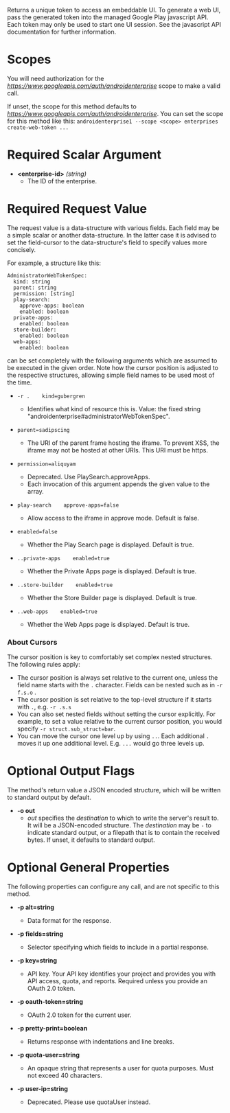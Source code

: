 Returns a unique token to access an embeddable UI. To generate a web UI, pass the generated token into the managed Google Play javascript API. Each token may only be used to start one UI session. See the javascript API documentation for further information.
# Scopes

You will need authorization for the *https://www.googleapis.com/auth/androidenterprise* scope to make a valid call.

If unset, the scope for this method defaults to *https://www.googleapis.com/auth/androidenterprise*.
You can set the scope for this method like this: `androidenterprise1 --scope <scope> enterprises create-web-token ...`
# Required Scalar Argument
* **&lt;enterprise-id&gt;** *(string)*
    - The ID of the enterprise.
# Required Request Value

The request value is a data-structure with various fields. Each field may be a simple scalar or another data-structure.
In the latter case it is advised to set the field-cursor to the data-structure's field to specify values more concisely.

For example, a structure like this:
```
AdministratorWebTokenSpec:
  kind: string
  parent: string
  permission: [string]
  play-search:
    approve-apps: boolean
    enabled: boolean
  private-apps:
    enabled: boolean
  store-builder:
    enabled: boolean
  web-apps:
    enabled: boolean

```

can be set completely with the following arguments which are assumed to be executed in the given order. Note how the cursor position is adjusted to the respective structures, allowing simple field names to be used most of the time.

* `-r .    kind=gubergren`
    - Identifies what kind of resource this is. Value: the fixed string &#34;androidenterprise#administratorWebTokenSpec&#34;.
* `parent=sadipscing`
    - The URI of the parent frame hosting the iframe. To prevent XSS, the iframe may not be hosted at other URIs. This URI must be https.
* `permission=aliquyam`
    - Deprecated. Use PlaySearch.approveApps.
    - Each invocation of this argument appends the given value to the array.
* `play-search    approve-apps=false`
    - Allow access to the iframe in approve mode. Default is false.
* `enabled=false`
    - Whether the Play Search page is displayed. Default is true.

* `..private-apps    enabled=true`
    - Whether the Private Apps page is displayed. Default is true.

* `..store-builder    enabled=true`
    - Whether the Store Builder page is displayed. Default is true.

* `..web-apps    enabled=true`
    - Whether the Web Apps page is displayed. Default is true.



### About Cursors

The cursor position is key to comfortably set complex nested structures. The following rules apply:

* The cursor position is always set relative to the current one, unless the field name starts with the `.` character. Fields can be nested such as in `-r f.s.o` .
* The cursor position is set relative to the top-level structure if it starts with `.`, e.g. `-r .s.s`
* You can also set nested fields without setting the cursor explicitly. For example, to set a value relative to the current cursor position, you would specify `-r struct.sub_struct=bar`.
* You can move the cursor one level up by using `..`. Each additional `.` moves it up one additional level. E.g. `...` would go three levels up.


# Optional Output Flags

The method's return value a JSON encoded structure, which will be written to standard output by default.

* **-o out**
    - *out* specifies the *destination* to which to write the server's result to.
      It will be a JSON-encoded structure.
      The *destination* may be `-` to indicate standard output, or a filepath that is to contain the received bytes.
      If unset, it defaults to standard output.
# Optional General Properties

The following properties can configure any call, and are not specific to this method.

* **-p alt=string**
    - Data format for the response.

* **-p fields=string**
    - Selector specifying which fields to include in a partial response.

* **-p key=string**
    - API key. Your API key identifies your project and provides you with API access, quota, and reports. Required unless you provide an OAuth 2.0 token.

* **-p oauth-token=string**
    - OAuth 2.0 token for the current user.

* **-p pretty-print=boolean**
    - Returns response with indentations and line breaks.

* **-p quota-user=string**
    - An opaque string that represents a user for quota purposes. Must not exceed 40 characters.

* **-p user-ip=string**
    - Deprecated. Please use quotaUser instead.
